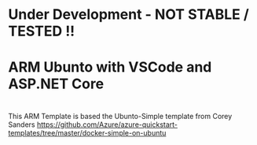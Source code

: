 # Under Development - NOT STABLE / TESTED !!
#
# ARM Ubunto with VSCode and ASP.NET Core
#
This ARM Template is based the Ubunto-Simple template from Corey Sanders https://github.com/Azure/azure-quickstart-templates/tree/master/docker-simple-on-ubuntu 
